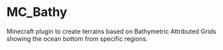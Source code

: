 # MC_Bathy
Minecraft plugin to create terrains based on Bathymetric Attributed Grids showing the ocean bottom from specific regions.
